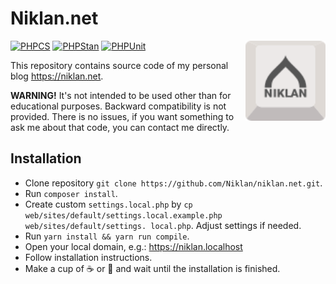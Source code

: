 # Niklan.net

<img src="./web/themes/custom/mechanical/logo.svg" alt="Niklan.net" width="128" align="right">

[![PHPCS](https://github.com/Niklan/niklan.net/actions/workflows/phpcs.yml/badge.svg)](https://github.com/Niklan/niklan.net/actions/workflows/phpcs.yml) [![PHPStan](https://github.com/Niklan/niklan.net/actions/workflows/phpstan.yml/badge.svg)](https://github.com/Niklan/niklan.net/actions/workflows/phpstan.yml) [![PHPUnit](https://github.com/Niklan/niklan.net/actions/workflows/phpunit.yml/badge.svg)](https://github.com/Niklan/niklan.net/actions/workflows/phpunit.yml)

This repository contains source code of my personal blog <https://niklan.net>.

**WARNING!** It's not intended to be used other than for educational purposes. Backward compatibility is not provided. There is no issues, if you want something to ask me about that code, you can contact me directly.

## Installation

- Clone repository `git clone https://github.com/Niklan/niklan.net.git`.
- Run `composer install`.
- Create custom `settings.local.php` by `cp web/sites/default/settings.local.example.php web/sites/default/settings.
  local.php`. Adjust settings if needed.
- Run `yarn install && yarn run compile`.
- Open your local domain, e.g.: https://niklan.localhost
- Follow installation instructions.
- Make a cup of ☕ or 🍵 and wait until the installation is finished.
